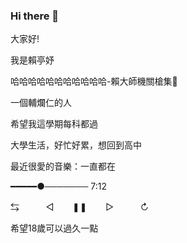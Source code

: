 ### Hi there 👋
大家好!





我是賴亭妤





哈哈哈哈哈哈哈哈哈哈哈-賴大師機關槍集🔫




一個輔爛仁的人




希望我這學期每科都過




大學生活，好忙好累，想回到高中



最近很愛的音樂：一直都在




━━━━━●─────── 7:12



⇆ ㅤㅤㅤ◁ ㅤㅤ❚❚ ㅤㅤ▷ ㅤㅤㅤ↻



希望18歲可以過久一點
<!--
**arrrrr0712/arrrrr0712** is a ✨ _special_ ✨ repository because its `README.md` (this file) appears on your GitHub profile.

Here are some ideas to get you started:

- 🔭 I’m currently working on ...fju
- 🌱 I’m currently learning ...statistics
- 👯 I’m looking to collaborate on ...
- 🤔 I’m looking for help with ...
- 💬 Ask me about ...anything
- 📫 How to reach me: ...email
- 😄 Pronouns: ...lai
- ⚡ Fun fact: ...hahahahaha
-->
